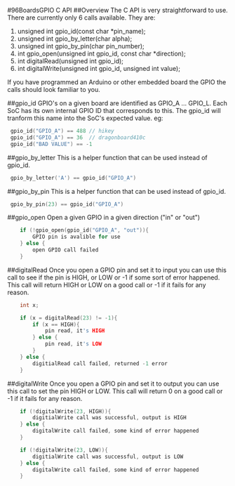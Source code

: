 #96BoardsGPIO C API
##Overview
The C API is very straightforward to use.  There are currently only 6 calls available. They are:

 1. unsigned int gpio_id(const char *pin_name);
 2. unsigned int gpio_by_letter(char alpha);
 3. unsigned int gpio_by_pin(char pin_number);
 4. int gpio_open(unsigned int gpio_id, const char *direction);
 5. int digitalRead(unsigned int gpio_id);
 6. int digitalWrite(unsigned int gpio_id, unsigned int value);

If you have programmed an Arduino or other embedded board the GPIO the calls should look familiar to you.

##gpio_id
GPIO's on a given board are identified as GPIO_A ... GPIO_L. Each SoC has its
own internal GPIO ID that corresponds to this. The gpio_id will tranform this
name into the SoC's expected value. eg:
```C
 gpio_id("GPIO_A") == 488 // hikey
 gpio_id("GPIO_A") == 36  // dragonboard410c
 gpio_id("BAD VALUE") == -1
```

##gpio_by_letter
This is a helper function that can be used instead of gpio_id.
```C
 gpio_by_letter('A') == gpio_id("GPIO_A")
```

##gpio_by_pin
This is a helper function that can be used instead of gpio_id.
```C
 gpio_by_pin(23) == gpio_id("GPIO_A")
```

##gpio_open
Open a given GPIO in a given direction ("in" or "out")
```C
    if (!gpio_open(gpio_id("GPIO_A", "out")){
        GPIO pin is avalible for use
    } else {
        open GPIO call failed
    }
```

##digitalRead
Once you open a GPIO pin and set it to input you can use this call to see if the pin is HIGH, or LOW or -1 if some sort of error happened.  This call will return HIGH or LOW on a good call or -1 if it fails for any reason.


```C
    int x;

    if (x = digitalRead(23) != -1){
        if (x == HIGH){
            pin read, it's HIGH
        } else {
            pin read, it's LOW
        }
    } else {
        digitialRead call failed, returned -1 error
    }
```


##digitalWrite
Once you open a GPIO pin and set it to output you can use this call to set the pin HIGH or LOW.  This call will return 0 on a good call or -1 if it fails for any reason.


```C
    if (!digitalWrite(23, HIGH)){
        digitialWrite call was successful, output is HIGH
    } else {
        digitalWrite call failed, some kind of error happened
    }

    if (!digitalWrite(23, LOW)){
        digitialWrite call was successful, output is LOW
    } else {
        digitalWrite call failed, some kind of error happened
    }
```
